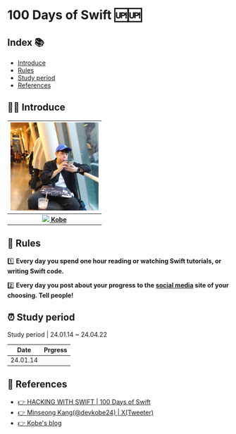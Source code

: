 # 100 Days of Swift 🆙🆙

## Index 📚

- [Introduce](#-Introduce)
- [Rules](#-Rules)
- [Study period](#-Study-period)
- [References](#-References)

## 🧑‍💻 Introduce
| <img src="https://github.com/devKobe24/BranchTest/blob/main/IMG_5424.JPG?raw=true" width="200" height="200"/> |
| :-: |
| [<img src="https://hackmd.io/_uploads/SJEQuLsEh.png" width="20"/> **Kobe**](https://github.com/devKobe24) |

## 📜 Rules
1️⃣ <strong>Every day you spend one hour reading or watching Swift tutorials, or writing Swift code.</strong>

2️⃣ <strong>Every day you post about your progress to the [social media](https://twitter.com/devkobe24) site of your choosing. Tell people!</strong>

## ⏰ Study period
Study period | 24.01.14 ~ 24.04.22

| Date | Prgress | 
| -------- | -------- |
| 24.01.14| |

## 📑 References

- [👉 HACKING WITH SWIFT | 100 Days of Swift](https://www.hackingwithswift.com/100)
- [👉 Minseong Kang(@devkobe24) | X(Tweeter)](https://twitter.com/devkobe24)
- [👉 Kobe's blog](https://www.devkobe24.com)
